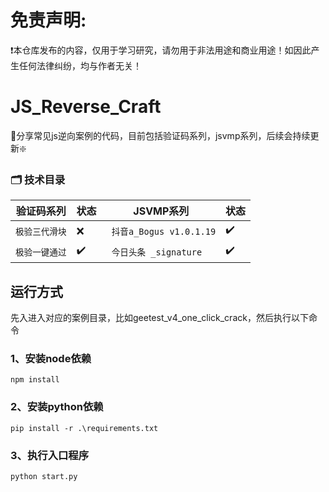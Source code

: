 # 免责声明:
❗本仓库发布的内容，仅用于学习研究，请勿用于非法用途和商业用途！如因此产生任何法律纠纷，均与作者无关！

# JS_Reverse_Craft
🧡分享常见js逆向案例的代码，目前包括验证码系列，jsvmp系列，后续会持续更新❇️

               
### 🗂️ 技术目录
| 验证码系列    | 状态 | JSVMP系列                | 状态 |
|----------|----|------------------------|----|
| `极验三代滑块` | ❌ | ` 抖音a_Bogus v1.0.1.19` | ✔️  |
| `极验一键通过` | ✔️  | ` 今日头条 _signature`     | ✔️ |

## 运行方式
先入进入对应的案例目录，比如geetest_v4_one_click_crack，然后执行以下命令
### 1、安装node依赖
`npm install`
### 2、安装python依赖
`pip install -r .\requirements.txt`
### 3、执行入口程序
`python start.py`



